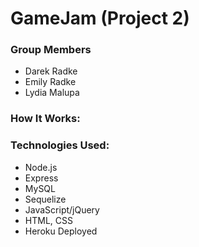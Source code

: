 # GameJam (Project 2)

### Group Members
- Darek Radke
- Emily Radke
- Lydia Malupa

### How It Works:

### Technologies Used:
- Node.js
- Express
- MySQL
- Sequelize
- JavaScript/jQuery
- HTML, CSS
- Heroku Deployed